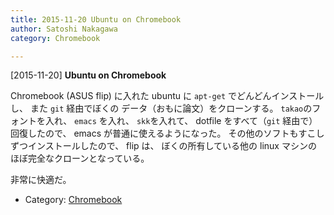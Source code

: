```yaml
---
title: 2015-11-20 Ubuntu on Chromebook
author: Satoshi Nakagawa
category: Chromebook

---
```


[2015-11-20] **Ubuntu on Chromebook** 

 Chromebook (ASUS flip) に入れた ubuntu に
`apt-get` でどんどんインストールし、
また `git` 経由でぼくの
データ（おもに論文）をクローンする。
`takao`のフォントを入れ、
`emacs` を入れ、
`skk`を入れて、
dotfile をすべて（`git` 経由で）
回復したので、
emacs が普通に使えるようになった。
その他のソフトもすこしずつインストールしたので、
flip は、
ぼくの所有している他の linux マシンの
ほぼ完全なクローンとなっている。

 非常に快適だ。

- Category: [Chromebook](https://merapano.github.io/categories.html#Chromebook)

